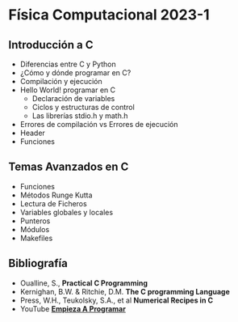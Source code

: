 # Física Computacional 2023-1

## Introducción a C

- Diferencias entre C y Python
- ¿Cómo y dónde programar en C?
- Compilación y ejecución
- Hello World! programar en C
	- Declaración de variables
	- Ciclos  y estructuras de control
	- Las librerías stdio.h y math.h
- Errores de compilación vs Errores de ejecución
- Header
- Funciones

## Temas Avanzados en C

- Funciones
- Métodos Runge Kutta
- Lectura de Ficheros
- Variables globales y locales
- Punteros
- Módulos
- Makefiles

## Bibliografía

- Oualline, S., __Practical C Programming__
- Kernighan, B.W. & Ritchie, D.M. __The C programming Language__
- Press, W.H., Teukolsky, S.A., et al __Numerical Recipes in C__
- YouTube [__Empieza A Programar__](https://www.youtube.com/playlist?list=PLw8RQJQ8K1ySN6bVHYEpDoh-CKVkL_uOF)
